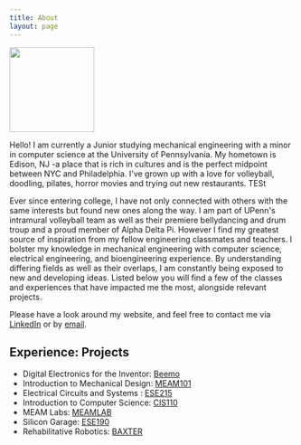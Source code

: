 ```yaml
---
title: About
layout: page
---
```

<img class="col one right" src="http://www.med.upenn.edu/rehabilitation-robotics-lab/assets/user-content/Susan_Zhao.JPG" width= "150">

Hello! I am currently a Junior studying mechanical engineering with a minor in computer science at the University of Pennsylvania. My hometown is Edison, NJ -a place that is rich in cultures and is the perfect midpoint between NYC and Philadelphia. I've grown up with a love for volleyball, doodling, pilates, horror movies and trying out new restaurants. TESt

<p>Ever since entering college, I have not only connected with others with the same interests but found new ones along the way. I am part of UPenn's intramural volleyball team as well as their premiere bellydancing and drum troup and a proud member of Alpha Delta Pi. However I find my greatest source of inspiration from my fellow engineering classmates and teachers. I bolster my knowledge in mechanical engineering with computer science, electrical engineering, and bioengineering experience. By understanding differing fields as well as their overlaps, I am constantly being exposed to new and developing ideas. Listed below you will find a few of the classes and experiences that have impacted me the most, alongside relevant projects. </p>

<p>Please have a look around my website, and feel free to contact me via <a href="https://github.com/">LinkedIn</a> or by <a href="https://github.com/">email</a>. </p>

<h2>Experience: Projects</h2>

<ul class="skill-list">
	<li>Digital Electronics for the Inventor: <a href="https://github.com/">Beemo</a></li>
	<li>Introduction to Mechanical Design: <a href="https://github.com/">MEAM101</a></li>
	<li>Electrical Circuits and Systems : <a href="https://github.com/">ESE215</a></li>
	<li>Introduction to Computer Science: <a href="https://github.com/">CIS110</a></li>
	<li>MEAM Labs: <a href="https://github.com/">MEAMLAB</a></li>
	<li>Silicon Garage: <a href="https://github.com/">ESE190</a></li>
	<li>Rehabilitative Robotics: <a href="https://github.com/">BAXTER</a></li>
</ul>

